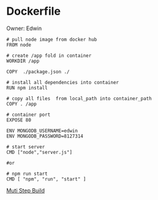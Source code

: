 # Dockerfile

Owner: Edwin

```docker
# pull node image from docker hub
FROM node

# create /app fold in container
WORKDIR /app

COPY  ./package.json ./

# install all dependencies into container
RUN npm install

# copy all files  from local_path into container_path
COPY . /app

# container port
EXPOSE 80

ENV MONGODB_USERNAME=edwin  
ENV MONGODB_PASSWORD=8127314

# start server
CMD ["node","server.js"]

#or

# npm run start
CMD [ "npm", "run", "start" ]
```

[Muti Step Build](Dockerfile%209c74fdb0e1934f0ebe1afe4b25656050/Muti%20Step%20Build%20322a03d925b24f87a7542516bce164a1.md)